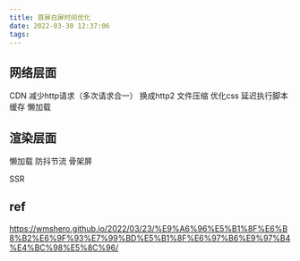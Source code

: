 ```yaml
---
title: 首屏白屏时间优化
date: 2022-03-30 12:37:06
tags:
---
```

## 网络层面
CDN 减少http请求（多次请求合一） 换成http2 文件压缩 优化css 延迟执行脚本 缓存 懒加载

## 渲染层面
懒加载 防抖节流 骨架屏

SSR



## ref
https://wmshero.github.io/2022/03/23/%E9%A6%96%E5%B1%8F%E6%B8%B2%E6%9F%93%E7%99%BD%E5%B1%8F%E6%97%B6%E9%97%B4%E4%BC%98%E5%8C%96/